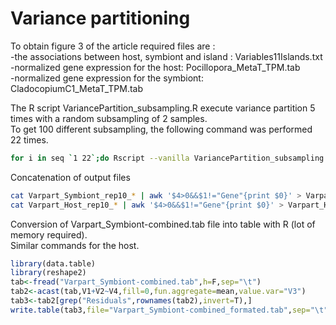 # Variance partitioning

To obtain figure 3 of the article required files are :  
-the associations between host, symbiont and island : Variables11Islands.txt  
-normalized gene expression for the host: Pocillopora_MetaT_TPM.tab  
-normalized gene expression for the symbiont: CladocopiumC1_MetaT_TPM.tab  

The R script VariancePartition_subsampling.R execute variance partition 5 times with a random subsampling of 2 samples.  
To get 100 different subsampling, the following command was performed 22 times.

```bash
for i in seq `1 22`;do Rscript --vanilla VariancePartition_subsampling.R --variables=Variables11Islands.txt --HostExpression=Pocillopora_MetaT_TPM.tab --OutHost=Varpart_Host_rep10_${i}.tab --SymbiontExpression=CladocopiumC1_MetaT_TPM.tab --OutSymbiont=Varpart_Symbiont_rep10_${i}.tab --CPU=6;sleep 30;done
```

Concatenation of output files

```bash
cat Varpart_Symbiont_rep10_* | awk '$4>0&&$1!="Gene"{print $0}' > Varpart_Symbiont-combined.tab
cat Varpart_Host_rep10_* | awk '$4>0&&$1!="Gene"{print $0}' > Varpart_Host-combined.tab
```


Conversion of Varpart_Symbiont-combined.tab file into table with R (lot of memory required).   
Similar commands for the host.

```r
library(data.table)
library(reshape2)
tab<-fread("Varpart_Symbiont-combined.tab",h=F,sep="\t")
tab2<-acast(tab,V1+V2~V4,fill=0,fun.aggregate=mean,value.var="V3")
tab3<-tab2[grep("Residuals",rownames(tab2),invert=T),]
write.table(tab3,file="Varpart_Symbiont-combined_formated.tab",sep="\t",quote=F)
```

